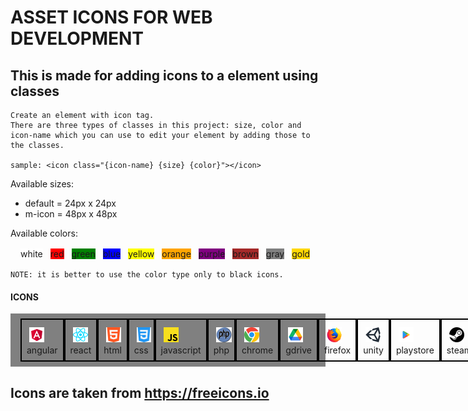 # ASSET ICONS FOR WEB DEVELOPMENT

## This is made for adding icons to a element using classes

    Create an element with icon tag.
    There are three types of classes in this project: size, color and icon-name which you can use to edit your element by adding those to the classes.

    sample: <icon class="{icon-name} {size} {color}"></icon>

Available sizes:
<ul>
    <li>default = 24px x 24px</li> 
    <li>m-icon = 48px x 48px</li> 
</ul>

Available colors:

<div class="color-container" style="display:flex;flex-wrap:wrap;gap:12px;margin:16px; ">
    <span style="background:#FFFFFF;" style="padding:8px;color:black;width:80px;text-align:center;"
    >white</span>
    <span style="background:#FF0000;" style="padding:8px;color:black;width:80px;text-align:center;"
    >red</span>
    <span style="background:#008000;" style="padding:8px;color:black;width:80px;text-align:center;"
    >green</span>
    <span style="background:#0000FF;" style="padding:8px;color:black;width:80px;text-align:center;"
    >blue</span>
    <span style="background:#FFFF00;" style="padding:8px;color:black;width:80px;text-align:center;"
    >yellow</span>
    <span style="background:#FFA500;" style="padding:8px;color:black;width:80px;text-align:center;"
    >orange</span>
    <span style="background:#800080;" style="padding:8px;color:black;width:80px;text-align:center;"
    >purple</span>
    <span style="background:#A52A2A;" style="padding:8px;color:black;width:80px;text-align:center;"
    >brown</span>
    <span style="background:#808080;" style="padding:8px;color:black;width:80px;text-align:center;"
    >gray</span>
    <span style="background:#FFD700;" style="padding:8px;color:black;width:80px;text-align:center;"
    >gold</span>
</div>

    NOTE: it is better to use the color type only to black icons.

<h4>ICONS</h4>
<div class="icon-container" style="display:flex;background:gray;padding:8px 16px;">
    <span style="padding:8px;display:flex;flex-wrap:wrap;width:100px;align-items:center;border:2px solid black;">
        <img class="icon" src="./assets/icons/angular.svg" style="height:24px;margin: 4px 4px;"></img>
        angular
    </span>
    <span style="padding:8px;display:flex;flex-wrap:wrap;width:100px;align-items:center;border:2px solid black;">
        <img class="icon" src="./assets/icons/reactjs.svg" style="height:24px;margin: 4px 4px;"></img>
        react
    </span>
    <span style="padding:8px;display:flex;flex-wrap:wrap;width:100px;align-items:center;border:2px solid black;">
        <img class="icon" src="./assets/icons/html.svg" style="height:24px;margin: 4px 4px;"></img>
        html
    </span>
    <span style="padding:8px;display:flex;flex-wrap:wrap;width:100px;align-items:center;border:2px solid black;">
        <img class="icon" src="./assets/icons/css.svg" style="height:24px;margin: 4px 4px;"></img>
        css
    </span>
    <span style="padding:8px;display:flex;flex-wrap:wrap;width:100px;align-items:center;border:2px solid black;">
        <img class="icon" src="./assets/icons/javascript.svg" style="height:24px;margin: 4px 4px;"></img>
        javascript
    </span>
    <span style="padding:8px;display:flex;flex-wrap:wrap;width:100px;align-items:center;border:2px solid black;">
        <img class="icon" src="./assets/icons/php.svg" style="height:24px;margin: 4px 4px;"></img>
        php
    </span>
    <span style="padding:8px;display:flex;flex-wrap:wrap;width:100px;align-items:center;border:2px solid black;">
        <img class="icon" src="./assets/icons/chrome.svg" style="height:24px;margin: 4px 4px;"></img>
        chrome
    </span>
    <span style="padding:8px;display:flex;flex-wrap:wrap;width:100px;align-items:center;border:2px solid black;">
        <img class="icon" src="./assets/icons/gdrive.svg" style="height:24px;margin: 4px 4px;"></img>
        gdrive
    </span>
    <span style="padding:8px;display:flex;flex-wrap:wrap;width:100px;align-items:center;border:2px solid black;"> 
        <img class="icon" src="./assets/icons/firefox.svg" style="height:24px;margin: 4px 4px;"></img>
        firefox
    </span>
    <span style="padding:8px;display:flex;flex-wrap:wrap;width:100px;align-items:center;border:2px solid black;">
        <img class="icon" src="./assets/icons/unity.svg" style="height:24px;margin: 4px 4px;"></img>
        unity
    </span>
    <span style="padding:8px;display:flex;flex-wrap:wrap;width:100px;align-items:center;border:2px solid black;">
        <img class="icon" src="./assets/icons/playstore.svg" style="height:24px;margin: 4px 4px;"> </img>
        playstore
    </span>
    <span style="padding:8px;display:flex;flex-wrap:wrap;width:100px;align-items:center;border:2px solid black;">
        <img class="icon" src="./assets/icons/steam.svg" style="height:24px;margin: 4px 4px;"></img>
        steam
    </span>
</div>

## Icons are taken from https://freeicons.io